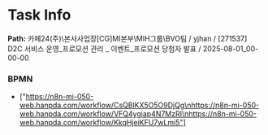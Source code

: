 # Task Info

**Path:** 카페24(주)\본사사업장\[CG]MI본부\MIH그룹\BVO팀 / yjhan / [271537] D2C 서비스 운영_프로모션 관리 _ 이벤트_프로모션 당첨자 발표 / 2025-08-01_00-00-00

### BPMN
- ["https://n8n-mi-050-web.hanpda.com/workflow/CsQBlKX5O5O9DjQg\nhttps://n8n-mi-050-web.hanpda.com/workflow/VFQ4ygiap4N7MzRI\nhttps://n8n-mi-050-web.hanpda.com/workflow/KkqHjeiKFU7wLmi5"]

